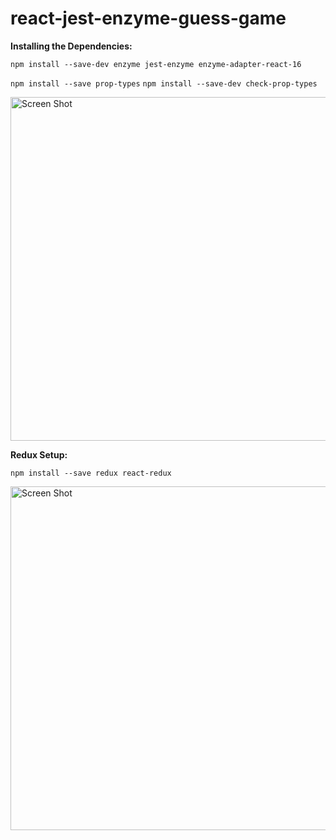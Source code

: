 # react-jest-enzyme-guess-game

**Installing the Dependencies:**

``npm install --save-dev enzyme jest-enzyme enzyme-adapter-react-16``

``npm install --save prop-types``
``npm install --save-dev check-prop-types``

<img width="550" alt="Screen Shot" src="https://user-images.githubusercontent.com/34965292/97816464-5f7b3600-1c4a-11eb-81ea-16dbb20c7cf6.png">

**Redux Setup:**

``npm install --save redux react-redux``

<img width="550" alt="Screen Shot" src="https://user-images.githubusercontent.com/34965292/97824227-340b4200-1c70-11eb-8045-8f93eeb1c535.png">
